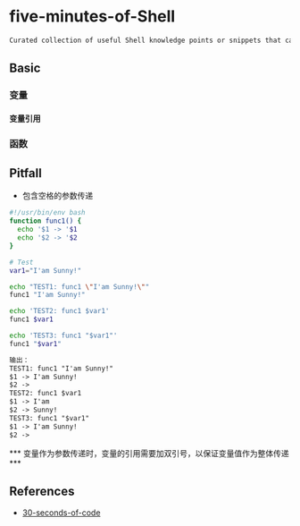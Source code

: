 # five-minutes-of-Shell
```md
Curated collection of useful Shell knowledge points or snippets that can study in five minutes or less. 
```
## Basic
### 变量
#### 变量引用


### 函数


## Pitfall
* 包含空格的参数传递
```sh
#!/usr/bin/env bash
function func1() {
  echo '$1 -> '$1
  echo '$2 -> '$2
}

# Test
var1="I'am Sunny!"

echo "TEST1: func1 \"I'am Sunny!\""
func1 "I'am Sunny!"

echo 'TEST2: func1 $var1'
func1 $var1

echo 'TEST3: func1 "$var1"'
func1 "$var1"
```
```md
输出：
TEST1: func1 "I'am Sunny!"
$1 -> I'am Sunny!
$2 ->
TEST2: func1 $var1
$1 -> I'am
$2 -> Sunny!
TEST3: func1 "$var1"
$1 -> I'am Sunny!
$2 ->
```
*** 变量作为参数传递时，变量的引用需要加双引号，以保证变量值作为整体传递 ***


## References
* [30-seconds-of-code](https://github.com/30-seconds/30-seconds-of-code) 
